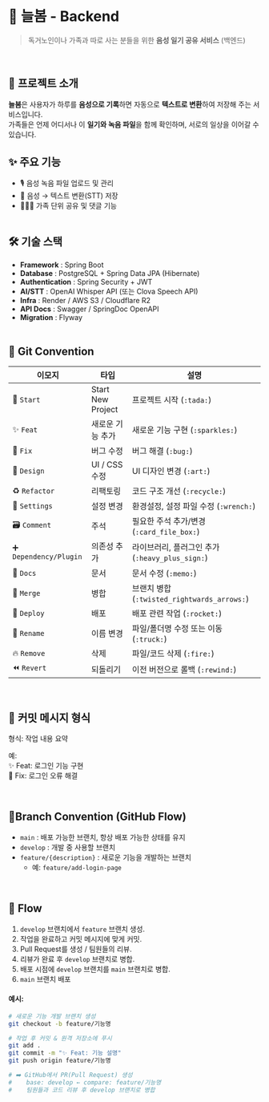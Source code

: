 # 🌸 늘봄 - Backend

> 독거노인이나 가족과 따로 사는 분들을 위한 **음성 일기 공유 서비스** (백엔드)
<br>

## 📌 프로젝트 소개
**늘봄**은 사용자가 하루를 **음성으로 기록**하면 자동으로 **텍스트로 변환**하여 저장해 주는 서비스입니다.  
가족들은 언제 어디서나 이 **일기와 녹음 파일**을 함께 확인하며, 서로의 일상을 이어갈 수 있습니다.
<br>



## ✨ 주요 기능
- 🎙️ 음성 녹음 파일 업로드 및 관리
- 📝 음성 → 텍스트 변환(STT) 저장
- 👨‍👩‍👧 가족 단위 공유 및 댓글 기능    
  <br>



## 🛠️ 기술 스택
- **Framework** : Spring Boot
- **Database** : PostgreSQL + Spring Data JPA (Hibernate)
- **Authentication** : Spring Security + JWT
- **AI/STT** : OpenAI Whisper API (또는 Clova Speech API)
- **Infra** : Render / AWS S3 / Cloudflare R2
- **API Docs** : Swagger / SpringDoc OpenAPI
- **Migration** : Flyway  
  <br>



## 🎯 Git Convention

| 이모지 | 타입 | 설명 |
|--------|------|------|
| 🎉 `Start` | Start New Project | 프로젝트 시작 (`:tada:`) |
| ✨ `Feat` | 새로운 기능 추가 | 새로운 기능 구현 (`:sparkles:`) |
| 🐛 `Fix` | 버그 수정 | 버그 해결 (`:bug:`) |
| 🎨 `Design` | UI / CSS 수정 | UI 디자인 변경 (`:art:`) |
| ♻️ `Refactor` | 리팩토링 | 코드 구조 개선 (`:recycle:`) |
| 🔧 `Settings` | 설정 변경 | 환경설정, 설정 파일 수정 (`:wrench:`) |
| 🗃️ `Comment` | 주석 | 필요한 주석 추가/변경 (`:card_file_box:`) |
| ➕ `Dependency/Plugin` | 의존성 추가 | 라이브러리, 플러그인 추가 (`:heavy_plus_sign:`) |
| 📝 `Docs` | 문서 | 문서 수정 (`:memo:`) |
| 🔀 `Merge` | 병합 | 브랜치 병합 (`:twisted_rightwards_arrows:`) |
| 🚀 `Deploy` | 배포 | 배포 관련 작업 (`:rocket:`) |
| 🚚 `Rename` | 이름 변경 | 파일/폴더명 수정 또는 이동 (`:truck:`) |
| 🔥 `Remove` | 삭제 | 파일/코드 삭제 (`:fire:`) |
| ⏪️ `Revert` | 되돌리기 | 이전 버전으로 롤백 (`:rewind:`) |

<br>



## 📝 커밋 메시지 형식

형식: 작업 내용 요약

예: <br>
✨ Feat: 로그인 기능 구현  
🐛 Fix: 로그인 오류 해결

<br>



## 🌿Branch Convention (GitHub Flow)

- `main` : 배포 가능한 브랜치, 항상 배포 가능한 상태를 유지
- `develop` : 개발 중 사용할 브랜치
- `feature/{description}` : 새로운 기능을 개발하는 브랜치
    - 예: `feature/add-login-page`

<br>



## 🔀 Flow

1. `develop` 브랜치에서 `feature` 브랜치 생성.
2. 작업을 완료하고 커밋 메시지에 맞게 커밋.
3. Pull Request를 생성 / 팀원들의 리뷰.
4. 리뷰가 완료 후 `develop` 브랜치로 병합.
5. 배포 시점에 `develop` 브랜치를 `main` 브랜치로 병합.
6. `main` 브랜치 배포 <br>
#### 예시:
```bash
# 새로운 기능 개발 브랜치 생성
git checkout -b feature/기능명

# 작업 후 커밋 & 원격 저장소에 푸시
git add .
git commit -m "✨ Feat: 기능 설명"
git push origin feature/기능명

# ➡️ GitHub에서 PR(Pull Request) 생성
#    base: develop ← compare: feature/기능명
#    팀원들과 코드 리뷰 후 develop 브랜치로 병합
